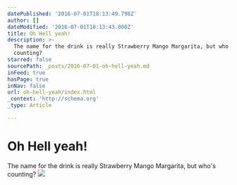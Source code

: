 ```yaml
---
datePublished: '2016-07-01T18:13:49.798Z'
author: []
dateModified: '2016-07-01T18:13:43.000Z'
title: Oh Hell yeah!
description: >-
  The name for the drink is really Strawberry Mango Margarita, but who’s
  counting?
starred: false
sourcePath: _posts/2016-07-01-oh-hell-yeah.md
inFeed: true
hasPage: true
inNav: false
url: oh-hell-yeah/index.html
_context: 'http://schema.org'
_type: Article

---
```

# Oh Hell yeah!

The name for the drink is really Strawberry Mango Margarita, but who's counting?
![](https://the-grid-user-content.s3-us-west-2.amazonaws.com/32038239-fefd-4f71-ae2a-de87c9943ca8.jpg)